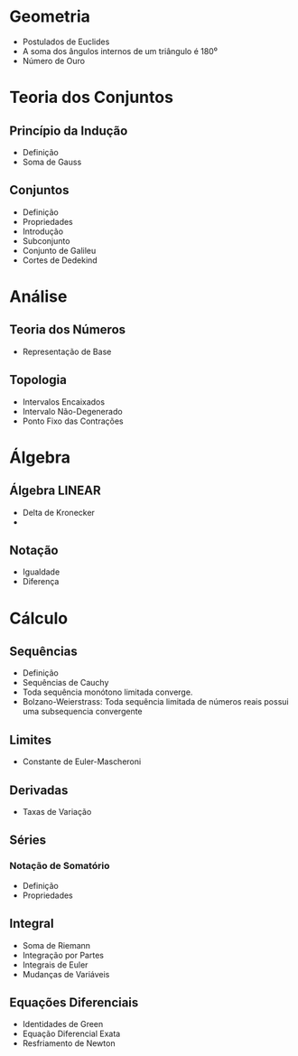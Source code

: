 # Geometria

- Postulados de Euclides
- A soma dos ângulos internos de um triângulo é 180⁰
- Número de Ouro 

# Teoria dos Conjuntos

## Princípio da Indução

- Definição
- Soma de Gauss

## Conjuntos

- Definição
- Propriedades
- Introdução
- Subconjunto
- Conjunto de Galileu 
- Cortes de Dedekind

# Análise

## Teoria dos Números

- Representação de Base

## Topologia

- Intervalos Encaixados
- Intervalo Não-Degenerado
- Ponto Fixo das Contrações 

# Álgebra

## Álgebra LINEAR

- Delta de Kronecker
- 

## Notação

- Igualdade
- Diferença

# Cálculo 

## Sequências

- Definição
- Sequências de Cauchy
- Toda sequência monótono limitada converge.
- Bolzano-Weierstrass: Toda sequência limitada de números reais possui uma subsequencia convergente

## Limites

- Constante de Euler-Mascheroni

## Derivadas

- Taxas de Variação

## Séries

### Notação de Somatório

- Definição 
- Propriedades

## Integral

- Soma de Riemann
- Integração por Partes
- Integrais de Euler
- Mudanças de Variáveis

## Equações Diferenciais

- Identidades de Green
- Equação Diferencial Exata
- Resfriamento de Newton